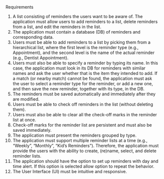 Requirements
1. A list consisting of reminders the users want to be aware of. The application must allow
users to add reminders to a list, delete reminders from a list, and edit the reminders in
the list.
2. The application must contain a database (DB) of reminders and corresponding data.
3. Users must be able to add reminders to a list by picking them from a hierarchical list,
where the first level is the reminder type (e.g., Appointment), and the second level is the
name of the actual reminder (e.g., Dentist Appointment).
4. Users must also be able to specify a reminder by typing its name. In this case, the
application must look in its DB for reminders with similar names and ask the user
whether that is the item they intended to add. If a match (or nearby match) cannot be
found, the application must ask the user to select a reminder type for the reminder, or
add a new one, and then save the new reminder, together with its type, in the DB.
5. The reminders must be saved automatically and immediately after they are modified.
6. Users must be able to check off reminders in the list (without deleting them).
7. Users must also be able to clear all the check-off marks in the reminder list at once.
8. Check-off marks for the reminder list are persistent and must also be saved immediately.
9. The application must present the reminders grouped by type.
10. The application must support multiple reminder lists at a time (e.g., “Weekly”, “Monthly”,
“Kid’s Reminders”). Therefore, the application must provide the users with the ability to
create, (re)name, select, and delete reminder lists.
11. The application should have the option to set up reminders with day and time alert. If this
option is selected allow option to repeat the behavior.
12. The User Interface (UI) must be intuitive and responsive.